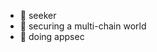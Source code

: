- 👋 seeker
- 👀 securing a multi-chain world
- 🌱 doing appsec



<!---
0xn0v/0xn0v is a ✨ special ✨ repository because its `README.md` (this file) appears on your GitHub profile.
You can click the Preview link to take a look at your changes.
--->
